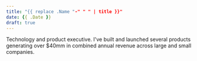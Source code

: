 ```yaml
---
title: "{{ replace .Name "-" " " | title }}"
date: {{ .Date }}
draft: true
---
```


Technology and product executive. I've built and launched several products generating over $40mm in combined annual revenue across large and small companies.

